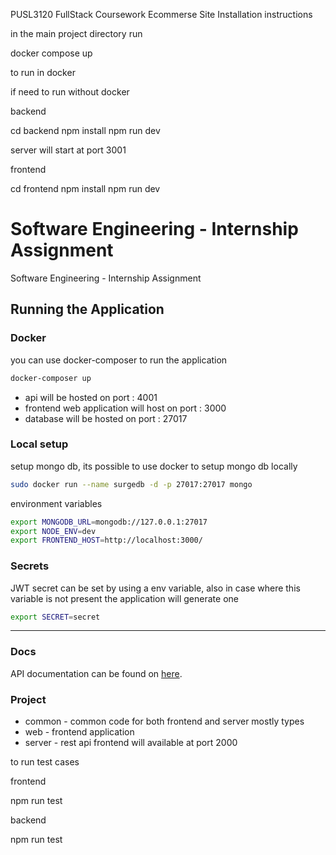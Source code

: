 PUSL3120 FullStack Coursework Ecommerse Site
Installation instructions

in the main project directory run

docker compose up

to run in docker

if need to run without docker 

backend

cd backend
npm install
npm run dev

server will start at port 3001

frontend

cd frontend
npm install
npm run dev




# Software Engineering - Internship Assignment

Software Engineering - Internship Assignment 

## Running the Application

### Docker

you can use docker-composer to run the application

```bash
docker-composer up
```
- api will be hosted on port : 4001
- frontend web application will host on port : 3000
- database will be hosted on port : 27017


### Local setup

setup mongo db, its possible to use docker to setup mongo db locally

```bash
sudo docker run --name surgedb -d -p 27017:27017 mongo
```
environment variables

```bash
export MONGODB_URL=mongodb://127.0.0.1:27017
export NODE_ENV=dev
export FRONTEND_HOST=http://localhost:3000/
```

### Secrets

JWT secret can be set by using a env variable, also in case where this variable is not present the application
will generate one 

```bash
export SECRET=secret
```

---

### Docs

API documentation can be found on [here](https://documenter.getpostman.com/view/15892759/UzJJucyC#2ad25e08-7d99-4841-a68e-4d5d39438308).

### Project

- common - common code for both frontend and server mostly types
- web - frontend application
- server - rest api
frontend will available at port 2000



to run test cases

frontend

npm run test

backend

npm run test
